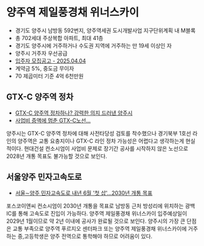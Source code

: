 # 양주역 제일풍경채 위너스카이

- 경기도 양주시 남방동 592번지, 양주역세권 도시개발사업 지구단위계획 내 M블록
- 총 702세대 주상복합 아파트, 최대 41층
- 경기도 양주시에 거주하거나 수도권 지역에 거주하는 만 19세 이상인 자
- 양주시 거주자 우선공급
- [입주자 모집공고 - 2025.04.04](http://jeil-yj.co.kr/pages/notice.html)
- 계약금 5%, 중도금 무이자
- 70 제곱미터 기준 4억 6천만원

## GTX-C 양주역 정차

- [GTX-C 양주역 정차하나? 강력한 의지 드러낸 양주시](https://www.youtube.com/watch?v=nBMQE5SMqr4)
- [사업비 증액에 멈춘 GTX-C노선...](https://www.joongang.co.kr/article/25357054)

양주시는 GTX-C 양주역 정차에 대해 사전타당성 검토를 착수했으나 경기북부 1호선 라인의 양주역은 교통 요충지이나 GTX-C 라인 정차 가능성은 어렵다고 생각하는게 현실적이다. 현대건설 컨소시엄이 사업비 문제로 장기간 공사를 시작하지 않은 노선으로 2028년 개통 목표도 불가능할 것으로 보인다.

## 서울양주 민자고속도로

- [서울∼양주 민자고속도로 내년 6월 '첫 삽'…2030년 개통 목표](https://www.yna.co.kr/view/AKR20250805045900060)

포스코이앤씨 컨소시엄이 2030년 개통을 목표로 남방동 근처 방성리에 위치하는 광백 IC를 통해 고속도로 진입이 가능하다. 양주역 제일풍경채 위너스카이 입주예상일이 2029년 1월이므로 약 2년 이내에 공사가 완료될 것으로 보인다. 양주시의 가장 큰 단점은 교통 부족으로 양주역 푸르지오 센터파크 또는 양주역 제일풍경채 위너스카이에 거주하는 중,고등학생은 양주 전역으로 통학해야 하므로 어려움이 있다.
